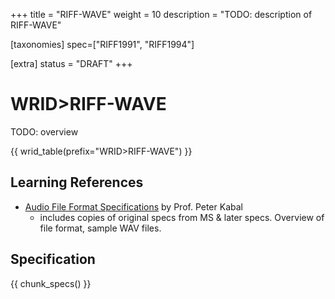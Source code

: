+++
title = "RIFF-WAVE"
weight = 10
description = "TODO: description of RIFF-WAVE"

[taxonomies]
spec=["RIFF1991", "RIFF1994"]

[extra]
status = "DRAFT"
+++

# WRID>RIFF-WAVE

TODO: overview

{{ wrid_table(prefix="WRID>RIFF-WAVE") }}

## Learning References

* [Audio File Format Specifications](https://www.mmsp.ece.mcgill.ca/Documents/AudioFormats/WAVE/WAVE.html) by Prof. Peter Kabal
  * includes copies of original specs from MS & later specs. Overview of file format, sample WAV files. 

## Specification

{{ chunk_specs() }}

